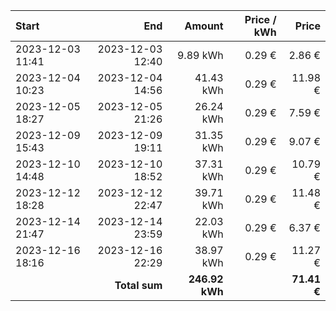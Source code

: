 | Start            |              End |         Amount | Price / kWh |       Price |
| :--------------- | ---------------: | -------------: | ----------: | ----------: |
| 2023-12-03 11:41 | 2023-12-03 12:40 |       9.89 kWh |      0.29 € |      2.86 € |
| 2023-12-04 10:23 | 2023-12-04 14:56 |      41.43 kWh |      0.29 € |     11.98 € |
| 2023-12-05 18:27 | 2023-12-05 21:26 |      26.24 kWh |      0.29 € |      7.59 € |
| 2023-12-09 15:43 | 2023-12-09 19:11 |      31.35 kWh |      0.29 € |      9.07 € |
| 2023-12-10 14:48 | 2023-12-10 18:52 |      37.31 kWh |      0.29 € |     10.79 € |
| 2023-12-12 18:28 | 2023-12-12 22:47 |      39.71 kWh |      0.29 € |     11.48 € |
| 2023-12-14 21:47 | 2023-12-14 23:59 |      22.03 kWh |      0.29 € |      6.37 € |
| 2023-12-16 18:16 | 2023-12-16 22:29 |      38.97 kWh |      0.29 € |     11.27 € |
|                  |    **Total sum** | **246.92 kWh** |             | **71.41 €** |